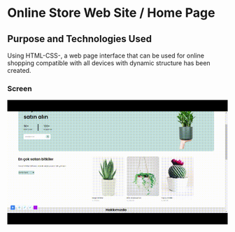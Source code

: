 <h1>Online Store Web Site / Home Page </h1>
<h2>Purpose and Technologies Used</h2>
Using HTML-CSS-, a web page interface that can be used for online shopping compatible with all devices with dynamic structure has been created.

<h3>Screen</h3>

![](YesilZihin.gif)
